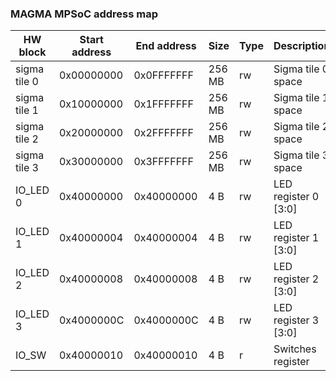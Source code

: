 ### MAGMA MPSoC address map

HW block | Start address | End address | Size | Type | Description
-------- | ------------- | ----------- | ---- | ---- | -----------
sigma tile 0 | 0x00000000 | 0x0FFFFFFF | 256 MB | rw | Sigma tile 0 space
sigma tile 1 | 0x10000000 | 0x1FFFFFFF | 256 MB | rw | Sigma tile 1 space
sigma tile 2 | 0x20000000 | 0x2FFFFFFF | 256 MB | rw | Sigma tile 2 space
sigma tile 3 | 0x30000000 | 0x3FFFFFFF | 256 MB | rw | Sigma tile 3 space
IO_LED 0 | 0x40000000 | 0x40000000 | 4 B | rw | LED register 0 [3:0]
IO_LED 1 | 0x40000004 | 0x40000004 | 4 B | rw | LED register 1 [3:0]
IO_LED 2 | 0x40000008 | 0x40000008 | 4 B | rw | LED register 2 [3:0]
IO_LED 3 | 0x4000000C | 0x4000000C | 4 B | rw | LED register 3 [3:0]
IO_SW | 0x40000010 | 0x40000010 | 4 B | r | Switches register
